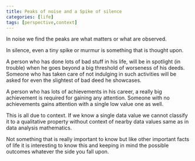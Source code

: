 ```yaml
---
title: Peaks of noise and a Spike of silence
categories: [life]
tags: [perspective,context]
---
```


In noise we find the peaks are what matters or what are observed.

In silence, even a tiny spike or murmur is something that is thought upon.

A person who has done lots of bad stuff in his life, will be in spotlight (in trouble) when he goes beyond a big threshold of worseness of his deeds. Someone who has taken care of not indulging in such activities will be asked for even the slightest of bad deed he showcases.

A person who has lots of achievements in his career, a really big achievement is required for gaining any attention. Someone with no achievements gains attention with a single low value one as well.

This is all due to context. If we know a single data value we cannot classify it to a qualitative property without context of nearby data values same as in data analysis mathematics.

Not something that is really important to know but like other important facts of life it is interesting to know this and keeping in mind the possible outcomes whatever the side you fall upon.
